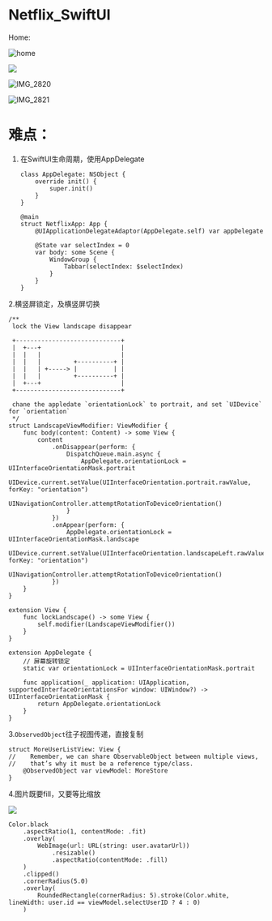 # Netflix_SwiftUI

Home:

![home](https://github.com/birdmichael/Netflix_SwiftUI/blob/master/Screenshot/home.gif)

![](https://github.com/birdmichael/Netflix_SwiftUI/blob/master/Screenshot/IMG_2819.PNG)

![IMG_2820](https://github.com/birdmichael/Netflix_SwiftUI/blob/master/Screenshot/IMG_2820.PNG)

![IMG_2821](https://github.com/birdmichael/Netflix_SwiftUI/blob/master/Screenshot/IMG_2821.PNG)

# 难点：

1. 在SwiftUI生命周期，使用AppDelegate

   ```
   class AppDelegate: NSObject {
       override init() {
           super.init()
       }
   }
   
   @main
   struct NetflixApp: App {
       @UIApplicationDelegateAdaptor(AppDelegate.self) var appDelegate
       
       @State var selectIndex = 0
       var body: some Scene {
           WindowGroup {
               Tabbar(selectIndex: $selectIndex)
           }
       }
   }
   ```

   

2.横竖屏锁定，及横竖屏切换

```
/**
 lock the View landscape disappear
 
 +-----------------------------+
 |  +---+                      |
 |  |   |                      |
 |  |   |         +----------+ |
 |  |   | +-----> |          | |
 |  |   |         +----------+ |
 |  +---+                      |
 +-----------------------------+
 
 chane the appledate `orientationLock` to portrait, and set `UIDevice` for `orientation`
 */
struct LandscapeViewModifier: ViewModifier {
    func body(content: Content) -> some View {
        content
            .onDisappear(perform: {
                DispatchQueue.main.async {
                    AppDelegate.orientationLock = UIInterfaceOrientationMask.portrait
                    UIDevice.current.setValue(UIInterfaceOrientation.portrait.rawValue, forKey: "orientation")
                    UINavigationController.attemptRotationToDeviceOrientation()
                }
            })
            .onAppear(perform: {
                AppDelegate.orientationLock = UIInterfaceOrientationMask.landscape
                UIDevice.current.setValue(UIInterfaceOrientation.landscapeLeft.rawValue, forKey: "orientation")
                UINavigationController.attemptRotationToDeviceOrientation()
            })
    }
}

extension View {
    func lockLandscape() -> some View {
        self.modifier(LandscapeViewModifier())
    }
}

extension AppDelegate {
    // 屏幕旋转锁定
    static var orientationLock = UIInterfaceOrientationMask.portrait

    func application(_ application: UIApplication, supportedInterfaceOrientationsFor window: UIWindow?) -> UIInterfaceOrientationMask {
        return AppDelegate.orientationLock
    }
}

```

3.`ObservedObject`往子视图传递，直接复制

```
struct MoreUserListView: View {
//    Remember, we can share ObservableObject between multiple views,
//    that’s why it must be a reference type/class.
    @ObservedObject var viewModel: MoreStore
}
```

4.图片既要fill，又要等比缩放

![](https://github.com/birdmichael/Netflix_SwiftUI/blob/master/Screenshot/IMG_2805.JPG)

```
Color.black
    .aspectRatio(1, contentMode: .fit)
    .overlay(
        WebImage(url: URL(string: user.avatarUrl))
            .resizable()
            .aspectRatio(contentMode: .fill)
    )
    .clipped()
    .cornerRadius(5.0)
    .overlay(
        RoundedRectangle(cornerRadius: 5).stroke(Color.white, lineWidth: user.id == viewModel.selectUserID ? 4 : 0)
    )

```

